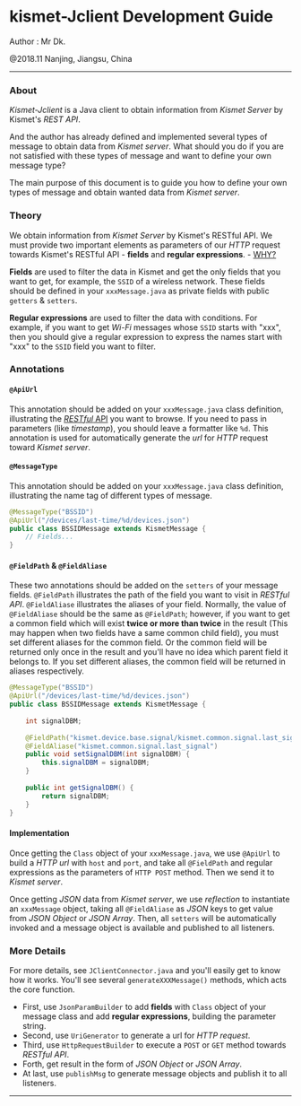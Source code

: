 # kismet-Jclient Development Guide
Author : Mr Dk.

@2018.11 Nanjing, Jiangsu, China

---

### About

_Kismet-Jclient_ is a Java client to obtain information from _Kismet Server_ by Kismet's _REST API_.

And the author has already defined and implemented several types of message to obtain data from _Kismet server_. What should you do if you are not satisfied with these types of message and want to define your own message type?

The main purpose of this document is to guide you how to define your own types of message and obtain wanted data from _Kismet server_.

### Theory

We obtain information from _Kismet Server_ by Kismet's RESTful API. We must provide two important elements as parameters of our _HTTP_ request towards Kismet's RESTful API - __fields__ and __regular expressions__. - [WHY?](https://github.com/kismetwireless/kismet/blob/master/docs/dev/webui_rest.md)

__Fields__ are used to filter the data in Kismet and get the only fields that you want to get, for example, the `SSID` of a wireless network. These fields should be defined in your `xxxMessage.java` as private fields with public `getters` & `setters`.

__Regular expressions__ are used to filter the data with conditions. For example, if you want to get _Wi-Fi_ messages whose `SSID` starts with "xxx", then you should give a regular expression to express the names start with "xxx" to the `SSID` field you want to filter.

### Annotations

#### `@ApiUrl`

This annotation should be added on your `xxxMessage.java` class definition, illustrating the [_RESTful_ API](https://github.com/kismetwireless/kismet/blob/master/docs/dev/webui_rest.md) you want to browse. If you need to pass in parameters (like _timestamp_), you should leave a formatter like `%d`. This annotation is used for automatically generate the _url_ for _HTTP_ request toward _Kismet server_.

#### `@MessageType`

This annotation should be added on your `xxxMessage.java` class definition, illustrating the name tag of different types of message.

```java
@MessageType("BSSID")
@ApiUrl("/devices/last-time/%d/devices.json")
public class BSSIDMessage extends KismetMessage {
    // Fields...
}
```

#### `@FieldPath` & `@FieldAliase`

These two annotations should be added on the `setters` of your message fields. `@FieldPath` illustrates the path of the field you want to visit in _RESTful API_. `@FieldAliase` illustrates the aliases of your field. Normally, the value of `@FieldAliase` should be the same as `@FieldPath`; however, if you want to get a common field which will exist __twice or more than twice__ in the result (This may happen when two fields have a same common child field), you must set different aliases for the common field. Or the common field will be returned only once in the result and you'll have no idea which parent field it belongs to. If you set different aliases, the common field will be returned in aliases respectively.

```java
@MessageType("BSSID")
@ApiUrl("/devices/last-time/%d/devices.json")
public class BSSIDMessage extends KismetMessage {
    
    int signalDBM;
    
    @FieldPath("kismet.device.base.signal/kismet.common.signal.last_signal")
    @FieldAliase("kismet.common.signal.last_signal")
    public void setSignalDBM(int signalDBM) {
        this.signalDBM = signalDBM;
    }
    
    public int getSignalDBM() {
        return signalDBM;
    }
}
```

#### Implementation

Once getting the `Class` object of your `xxxMessage.java`, we use `@ApiUrl` to build a _HTTP url_ with `host` and `port`, and take all `@FieldPath` and regular expressions as the parameters of `HTTP POST` method. Then we send it to _Kismet server_.

Once getting _JSON_ data from _Kismet server_, we use _reflection_ to instantiate an `xxxMessage` object, taking all `@FieldAliase` as _JSON_ keys to get value from _JSON Object_ or _JSON Array_. Then, all `setters` will be automatically invoked and a message object is available and published to all listeners.

### More Details

For more details, see `JClientConnector.java` and you'll easily get to know how it works. You'll see several `generateXXXMessage()` methods, which acts the core function.

* First, use `JsonParamBuilder` to add __fields__ with `Class` object of your message class and add __regular expressions__, building the parameter string.
* Second, use `UriGenerator` to generate a url for _HTTP request_.
* Third, use `HttpRequestBuilder` to execute a `POST` or `GET` method towards _RESTful API_.
* Forth, get result in the form of _JSON Object_ or _JSON Array_.
* At last, use `publishMsg` to generate message objects and publish it to all listeners.

---

